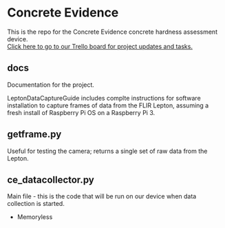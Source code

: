 # Concrete Evidence

This is the repo for the Concrete Evidence concrete hardness assessment device.  
[Click here to go to our Trello board for project updates and tasks.](https://trello.com/b/GEWdTmKq/concrete-evidence)

## docs

Documentation for the project.

LeptonDataCaptureGuide includes complte instructions for software installation to capture frames of data from the FLIR Lepton, assuming a fresh install of Raspberry Pi OS on a Raspberry Pi 3.


## getframe.py

Useful for testing the camera; returns a single set of raw data from the Lepton.


## ce_datacollector.py

Main file - this is the code that will be run on our device when data collection is started.
  * Memoryless 
  
  
  
